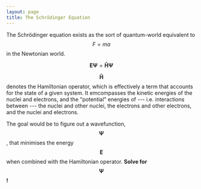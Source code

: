 ```yaml
---
layout: page
title: The Schrödinger Equation
---
```

The Schrödinger equation exists as the sort of quantum-world equivalent to $$F = ma$$ in the Newtonian world.

$$
\mathbf{E \Psi} = \mathbf{\hat{H} \Psi}
$$

$$\mathbf{\hat{H}}$$ denotes the Hamiltonian operator, which is effectively a term that accounts for the state of a given system.  It emcompasses the kinetic energies of the nuclei and electrons, and the "potential" energies of --- i.e. interactions between --- the nuclei and other nuclei, the electrons and other electrons, and the nuclei and electrons.

The goal would be to figure out a wavefunction, $$\mathbf{\Psi}$$, that minimises the energy $$\mathbf{E}$$ when combined with the Hamiltonian operator.  **Solve for $$\mathbf{\Psi}$$!**


